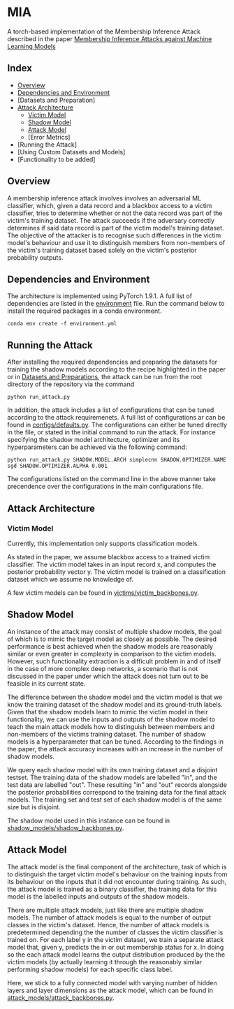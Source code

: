 # MIA
A torch-based implementation of the Membership Inference Attack described in the paper [Membership Inference Attacks against Machine Learning Models](https://arxiv.org/pdf/1610.05820.pdf)

## Index
* [Overview](#Overview)
* [Dependencies and Environment](#Dependencies-and-Environment)
* [Datasets and Preparation]
* [Attack Architecture](#Attack-Architecture)
  * [Victim Model](#Victim-Model)
  * [Shadow Model](#Shadow-Model)
  * [Attack Model](#Attack-Model)
  * [Error Metrics]
* [Running the Attack]
* [Using Custom Datasets and Models]
* [Functionality to be added]

## Overview
A membership inference attack involves involves an adversarial ML classifier, which, given a data record and a blackbox access to a victim classifier, tries to determine whether or not the data record was part of the victim's training dataset. The attack succeeds if the adversary correctly determines if said data record is part of the victim model's training dataset. The objective of the attacker is to recognise such differences in the victim model's behaviour and use it to distinguish members from non-members of the victim's training dataset based solely on the victim's posterior probability outputs.

## Dependencies and Environment

The architecture is implemented using PyTorch 1.9.1. A full list of dependencies are listed in the [environment](https://github.com/aneezJaheez/MIA/blob/main/environment.yml) file. Run the command below to install the required packages in a conda environment. 

```
conda env create -f environment.yml
```

## Running the Attack

After installing the required dependencies and preparing the datasets for training the shadow models according to the recipe highlighted in the paper or in [Datasets and Preparations](#Datasets-and-Preparation), the attack can be run from the root directory of the repository via the command 

```
python run_attack.py
```

In addition, the attack includes a list of configurations that can be tuned according to the attack requiremenets. A full list of configurations ar can be found in [configs/defaults.py](https://github.com/aneezJaheez/MIA/blob/main/configs/defaults.py). The configurations can either be tuned directly in the file, or stated in the initial command to run the attack. For instance specifying the shadow model architecture, optimizer and its hyperparameters can be achieved via the following command:

```
python run_attack.py SHADOW.MODEL.ARCH simplecnn SHADOW.OPTIMIZER.NAME sgd SHADOW.OPTIMIZER.ALPHA 0.001 
```

The configurations listed on the command line in the above manner take precendence over the configurations in the main configurations file.


## Attack Architecture
### Victim Model

Currently, this implementation only supports classification models.

As stated in the paper, we assume blackbox access to a trained victim classifier. The victim model takes in an input record x, and computes the posterior probability vector y. The victim model is trained on a classification dataset which we assume no knowledge of. 

A few victim models can be found in [victims/victim_backbones.py](https://github.com/aneezJaheez/MIA/blob/main/victims/victim_backbones.py).

## Shadow Model

An instance of the attack may consist of multiple shadow models, the goal of which is to mimic the target model as closely as possible. The desired performance is best achieved when the shadow models are reasonably similar or even greater in complexity in comparison to the victim models. However, such functionality extraction is a difficult problem in and of itself in the case of more complex deep networks, a scenario that is not discussed in the paper under which the attack does not turn out to be feasible in its current state. 

The difference between the shadow model and the victim model is that we know the training dataset of the shadow model and its ground-truth labels. Given that the shadow models learn to mimic the victim model in their functionality, we can use the inputs and outputs of the shadow model to teach the main attack models how to distinguish between members and non-members of the victims training dataset. The number of shadow models is a hyperparameter that can be tuned. According to the findings in the paper, the attack accuracy increases with an increase in the number of shadow models. 

We query each shadow model with its own training dataset and a disjoint testset.  The training data of the shadow models are labelled "in", and the test data are labelled "out". These resulting "in" and "out" records alongside the posterior probabilities correspond to the training data for the final attack models. The training set and test set of each shadow model is of the same size but is disjoint.

The shadow model used in this instance can be found in [shadow_models/shadow_backbones.py](https://github.com/aneezJaheez/MIA/blob/main/shadow_models/shadow_backbones.py).

## Attack Model

The attack model is the final component of the architecture, task of which is to distinguish the target victim model's behaviour on the training inputs from its behaviour on the inputs that it did not encounter during training. As such, the attack model is trained as a binary classifier, the training data for this model is the labelled inputs and outputs of the shadow models.

There are multiple attack models, just like there are multiple shadow models. The number of attack models is equal to the number of output classes in the victim's dataset. Hence, the number of attack models is predetermined depending the the number of classes the victim classifier is trained on. For each label y in the victim dataset, we train a separate attack model that, given y, predicts the in or out membership status for x. In doing so the each attack model learns the output distribution produced by the the victim models (by actually learning it through the reasonably similar performing shadow models) for each specific class label.

Here, we stick to a fully connected model with varying number of hidden layers and layer dimensions as the attack model, which can be found in [attack_models/attack_backbones.py](https://github.com/aneezJaheez/MIA/blob/main/attack_models/attack_backbones.py).



